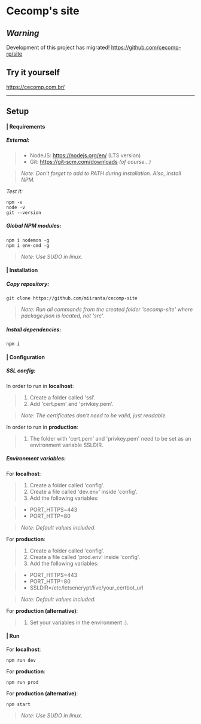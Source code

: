# Cecomp's site


## *Warning*
Development of this project has migrated!
<https://github.com/cecomp-rp/site>

## Try it yourself
<https://cecomp.com.br/>


---

## Setup


#### | Requirements


##### **External:**
>- NodeJS: https://nodejs.org/en/ (LTS version)
>- Git:    https://git-scm.com/downloads *(of course...)*

>*Note: Don't forget to add to PATH during installation. Also, install NPM.*

*Test it:*
~~~
npm -v
node -v
git --version
~~~


##### **Global NPM modules:**
~~~
npm i nodemon -g
npm i env-cmd -g
~~~
>*Note: Use SUDO in linux.*



#### | Installation

##### **Copy repository:**
~~~
git clone https://github.com/miiranta/cecomp-site
~~~

>*Note: Run all commands from the created folder 'cecomp-site' where package.json is located, not 'src'.*

##### **Install dependencies:**
~~~
npm i
~~~



#### | Configuration

##### **SSL config:**

In order to run in **localhost**:
>1. Create a folder called 'ssl'.
>2. Add 'cert.pem' and 'privkey.pem'.

>*Note: The certificates don't need to be valid, just readable.*

In order to run in **production**:
>1. The folder with 'cert.pem' and 'privkey.pem' need to be set as an environment variable SSLDIR.



##### **Environment variables:**

For **localhost**:
>1. Create a folder called 'config'.
>2. Create a file called 'dev.env' inside 'config'.
>3. Add the following variables:

>- PORT_HTTPS=443
>- PORT_HTTP=80

>*Note: Default values included.*


For **production**:
>1. Create a folder called 'config'.
>2. Create a file called 'prod.env' inside 'config'.
>3. Add the following variables:

>- PORT_HTTPS=443
>- PORT_HTTP=80
>- SSLDIR=/etc/letsencrypt/live/your_certbot_url

>*Note: Default values included.*

For **production (alternative)**:
>1. Set your variables in the environment :).



#### | Run

For **localhost**:
~~~
npm run dev
~~~

For **production**:
~~~
npm run prod
~~~

For **production (alternative)**:
~~~
npm start
~~~

>*Note: Use SUDO in linux.*